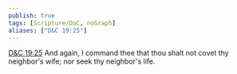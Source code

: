 ```yaml
---
publish: true
tags: [Scripture/DaC, noGraph]
aliases: ["D&C 19:25"]
---
```

[D&C 19:25](https://churchofjesuschrist.org/study/scriptures/dc-testament/dc/19?lang=eng&id=p25#p25) And again, I command thee that thou shalt not covet thy neighbor's wife; nor seek thy neighbor's life.
